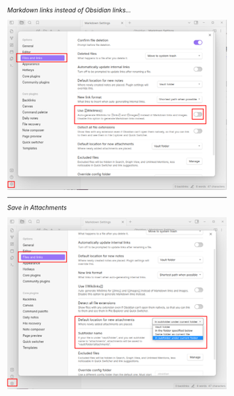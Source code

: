 *Markdown links instead of Obsidian links...*

![](attachments/LinksInMarkdown.png)

-----
*Save in Attachments*

![](attachments/SaveInAttachments.png)
